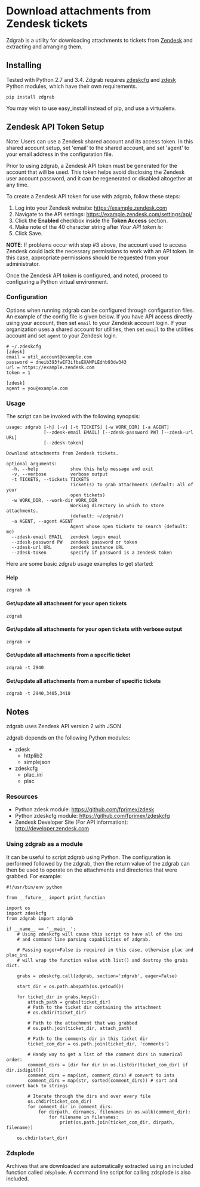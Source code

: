 # Download attachments from Zendesk tickets

Zdgrab is a utility for downloading attachments to tickets from
[Zendesk](http://www.zendesk.com) and extracting and arranging them.

## Installing

Tested with Python 2.7 and 3.4. Zdgrab requires
[zdeskcfg](http://github.com/fprimex/zdeskcfg) and
[zdesk](http://github.com/fprimex/zdesk) Python modules, which have their own
requirements.

```
pip install zdgrab
```

You may wish to use easy\_install instead of pip, and use a virtualenv.

## Zendesk API Token Setup

Note: Users can use a Zendesk shared account and its access token. In this
shared account setup, set 'email' to the shared account, and set 'agent' to
your email address in the configuration file.

Prior to using zdgrab, a Zendesk API token must be generated for the account
that will be used. This token helps avoid disclosing the Zendesk user account
password, and it can be regenerated or disabled altogether at any time.

To create a Zendesk API token for use with zdgrab, follow these steps:

1. Log into your Zendesk website: https://example.zendesk.com
2. Navigate to the API settings: https://example.zendesk.com/settings/api/
3. Click the **Enabled** checkbox inside the **Token Access** section.
4. Make note of the 40 character string after *Your API token is:*
5. Click Save.

**NOTE**: If problems occur with step #3 above, the account used to access
Zendesk could lack the necessary permissions to work with an API token. In this
case, appropriate permissions should be requested from your administrator.

Once the Zendesk API token is configured, and noted, proceed to configuring
a Python virtual environment.

### Configuration

Options when running zdgrab can be configured through configuration files.  An
example of the config file is given below. If you have API access directly
using your account, then set `email` to your Zendesk account login. If your
organization uses a shared account for utilities, then set `email` to the
utilities account and set `agent` to your Zendesk login.

    # ~/.zdeskcfg
    [zdesk]
    email = util_account@example.com
    password = dneib393fwEF3ifbsEXAMPLEdhb93dw343
    url = https://example.zendesk.com
    token = 1

    [zdesk]
    agent = you@example.com

### Usage

The script can be invoked with the following synopsis:

    usage: zdgrab [-h] [-v] [-t TICKETS] [-w WORK_DIR] [-a AGENT]
                  [--zdesk-email EMAIL] [--zdesk-password PW] [--zdesk-url URL]
                  [--zdesk-token]

    Download attachments from Zendesk tickets.

    optional arguments:
      -h, --help            show this help message and exit
      -v, --verbose         verbose output
      -t TICKETS, --tickets TICKETS
                            Ticket(s) to grab attachments (default: all of your
                            open tickets)
      -w WORK_DIR, --work-dir WORK_DIR
                            Working directory in which to store attachments.
                            (default: ~/zdgrab/)
      -a AGENT, --agent AGENT
                            Agent whose open tickets to search (default: me)
      --zdesk-email EMAIL   zendesk login email
      --zdesk-password PW   zendesk password or token
      --zdesk-url URL       zendesk instance URL
      --zdesk-token         specify if password is a zendesk token

Here are some basic zdgrab usage examples to get started:

#### Help

    zdgrab -h

#### Get/update all attachment for your open tickets

    zdgrab

#### Get/update all attachments for your open tickets with verbose output

    zdgrab -v

#### Get/update all attachments from a specific ticket

    zdgrab -t 2940

#### Get/update all attachments from a number of specific tickets

    zdgrab -t 2940,3405,3418

## Notes

zdgrab uses Zendesk API version 2 with JSON

zdgrab depends on the following Python modules:

* zdesk
  - httplib2
  - simplejson
* zdeskcfg
  - plac\_ini
  - plac

### Resources

* Python zdesk module: https://github.com/fprimex/zdesk
* Python zdeskcfg module: https://github.com/fprimex/zdeskcfg
* Zendesk Developer Site (For API information): http://developer.zendesk.com

### Using zdgrab as a module

It can be useful to script zdgrab using Python. The configuration is performed
followed by the zdgrab, then the return value of the zdgrab can then be used to
operate on the attachments and directories that were grabbed. For example:

```
#!/usr/bin/env python

from __future__ import print_function

import os
import zdeskcfg
from zdgrab import zdgrab

if __name__ == '__main__':
    # Using zdeskcfg will cause this script to have all of the ini
    # and command line parsing capabilities of zdgrab.

    # Passing eager=False is required in this case, otherwise plac and plac_ini
    # will wrap the function value with list() and destroy the grabs dict.

    grabs = zdeskcfg.call(zdgrab, section='zdgrab', eager=False)

    start_dir = os.path.abspath(os.getcwd())

    for ticket_dir in grabs.keys():
        attach_path = grabs[ticket_dir]
        # Path to the ticket dir containing the attachment
        # os.chdir(ticket_dir)

        # Path to the attachment that was grabbed
        # os.path.join(ticket_dir, attach_path)

        # Path to the comments dir in this ticket dir
        ticket_com_dir = os.path.join(ticket_dir, 'comments')

        # Handy way to get a list of the comment dirs in numerical order:
        comment_dirs = [dir for dir in os.listdir(ticket_com_dir) if dir.isdigit()]
        comment_dirs = map(int, comment_dirs) # convert to ints
        comment_dirs = map(str, sorted(comment_dirs)) # sort and convert back to strings

        # Iterate through the dirs and over every file
        os.chdir(ticket_com_dir)
        for comment_dir in comment_dirs:
            for dirpath, dirnames, filenames in os.walk(comment_dir):
                for filename in filenames:
                    print(os.path.join(ticket_com_dir, dirpath, filename))

    os.chdir(start_dir)
```

### Zdsplode

Archives that are downloaded are automatically extracted using an included
function called `zdsplode`. A command line script for calling zdsplode is also
included.

